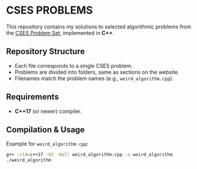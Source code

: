 # CSES PROBLEMS

This repository contains my solutions to selected algorithmic problems from the [CSES Problem Set](https://cses.fi/), implemented in **C++**.   

## Repository Structure

- Each file corresponds to a single CSES problem.
- Problems are divided into folders, same as sections on the website.
- Filenames match the problem names (e.g., `weird_algorithm.cpp`).

## Requirements
- **C++17** (or newer) compiler.

## Compilation & Usage
Example for `weird_algorithm.cpp`:

```bash
g++ -std=c++17 -O2 -Wall weird_algorithm.cpp -o weird_algorithm
./weird_algorithm
